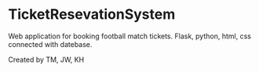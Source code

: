 # TicketResevationSystem
Web application for booking football match tickets. Flask, python, html, css connected with datebase. 

Created by TM, JW, KH

